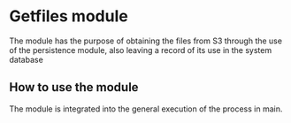 Getfiles module
========================
The module has the purpose of obtaining the files from S3 through the use of the persistence module, also leaving a record of its use in the system database


How to use the module
--------------------
The module is integrated into the general execution of the process in main.
